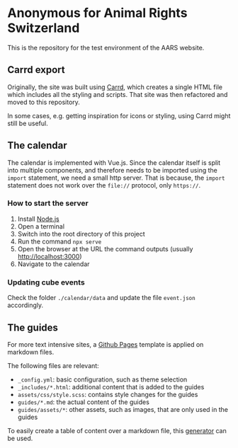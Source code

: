 # Anonymous for Animal Rights Switzerland
This is the repository for the test environment of the AARS website.

## Carrd export
Originally, the site was built using [Carrd](https://carrd.co/), which creates a single HTML file which includes all the styling and scripts. That site was then refactored and moved to this repository.

In some cases, e.g. getting inspiration for icons or styling, using Carrd might still be useful.

## The calendar
The calendar is implemented with Vue.js. Since the calendar itself is split into multiple components, and therefore needs to be imported using the `import` statement, we need a small http server. That is because, the `import` statement does not work over the `file://` protocol, only `https://`.

### How to start the server
1. Install [Node.js](https://nodejs.org/en)
2. Open a terminal
3. Switch into the root directory of this project
4. Run the command `npx serve`
5. Open the browser at the URL the command outputs (usually [http://localhost:3000](http://localhost:3000))
6. Navigate to the calendar

### Updating cube events
Check the folder `./calendar/data` and update the file `event.json` accordingly.

## The guides
For more text intensive sites, a [Github Pages](https://pages.github.com/) template is applied on markdown files.

The following files are relevant:
- `_config.yml`: basic configuration, such as theme selection
- `_includes/*.html`: additional content that is added to the guides
- `assets/css/style.scss`: contains style changes for the guides
- `guides/*.md`: the actual content of the guides
- `guides/assets/*`: other assets, such as images, that are only used in the guides

To easily create a table of content over a markdown file, this [generator](https://derlin.github.io/bitdowntoc/) can be used.
